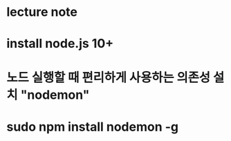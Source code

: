 # lecture note

# install node.js 10+
# 노드 실행할 때 편리하게 사용하는 의존성 설치 "nodemon"
# sudo npm install nodemon -g
